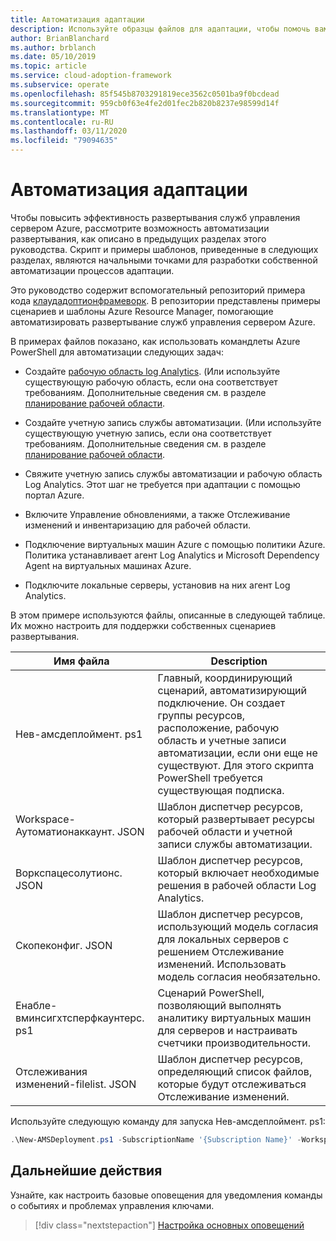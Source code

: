 ```yaml
---
title: Автоматизация адаптации
description: Используйте образцы файлов для адаптации, чтобы помочь вам в автоматизации развертывания служб управления сервером Azure для повышения эффективности.
author: BrianBlanchard
ms.author: brblanch
ms.date: 05/10/2019
ms.topic: article
ms.service: cloud-adoption-framework
ms.subservice: operate
ms.openlocfilehash: 85f545b8703291819ece3562c0501ba9f0bcdead
ms.sourcegitcommit: 959cb0f63e4fe2d01fec2b820b8237e98599d14f
ms.translationtype: MT
ms.contentlocale: ru-RU
ms.lasthandoff: 03/11/2020
ms.locfileid: "79094635"
---
```

# <a name="automate-onboarding"></a>Автоматизация адаптации

Чтобы повысить эффективность развертывания служб управления сервером Azure, рассмотрите возможность автоматизации развертывания, как описано в предыдущих разделах этого руководства. Скрипт и примеры шаблонов, приведенные в следующих разделах, являются начальными точками для разработки собственной автоматизации процессов адаптации.

Это руководство содержит вспомогательный репозиторий примера кода [клаудадоптионфрамеворк](https://aka.ms/caf/manage/automation-samples). В репозитории представлены примеры сценариев и шаблоны Azure Resource Manager, помогающие автоматизировать развертывание служб управления сервером Azure.

В примерах файлов показано, как использовать командлеты Azure PowerShell для автоматизации следующих задач:

- Создайте [рабочую область log Analytics](https://docs.microsoft.com/azure/azure-monitor/platform/manage-access). (Или используйте существующую рабочую область, если она соответствует требованиям. Дополнительные сведения см. в разделе [планирование рабочей области](./prerequisites.md#log-analytics-workspace-and-automation-account-planning).

- Создайте учетную запись службы автоматизации. (Или используйте существующую учетную запись, если она соответствует требованиям. Дополнительные сведения см. в разделе [планирование рабочей области](./prerequisites.md#log-analytics-workspace-and-automation-account-planning).

- Свяжите учетную запись службы автоматизации и рабочую область Log Analytics. Этот шаг не требуется при адаптации с помощью портал Azure.

- Включите Управление обновлениями, а также Отслеживание изменений и инвентаризацию для рабочей области.

- Подключение виртуальных машин Azure с помощью политики Azure. Политика устанавливает агент Log Analytics и Microsoft Dependency Agent на виртуальных машинах Azure.

- Подключите локальные серверы, установив на них агент Log Analytics.

В этом примере используются файлы, описанные в следующей таблице. Их можно настроить для поддержки собственных сценариев развертывания.

| Имя файла | Description |
|-----------|-------------|
| Нев-амсдеплоймент. ps1 | Главный, координирующий сценарий, автоматизирующий подключение. Он создает группы ресурсов, расположение, рабочую область и учетные записи автоматизации, если они еще не существуют. Для этого скрипта PowerShell требуется существующая подписка. |
| Workspace-Аутоматионаккаунт. JSON | Шаблон диспетчер ресурсов, который развертывает ресурсы рабочей области и учетной записи службы автоматизации. |
| Воркспацесолутионс. JSON | Шаблон диспетчер ресурсов, который включает необходимые решения в рабочей области Log Analytics. |
| Скопеконфиг. JSON | Шаблон диспетчер ресурсов, использующий модель согласия для локальных серверов с решением Отслеживание изменений. Использовать модель согласия необязательно. |
| Енабле-вминсигхтсперфкаунтерс. ps1 | Сценарий PowerShell, позволяющий выполнять аналитику виртуальных машин для серверов и настраивать счетчики производительности. |
| Отслеживания изменений-filelist. JSON | Шаблон диспетчер ресурсов, определяющий список файлов, которые будут отслеживаться Отслеживание изменений. |

Используйте следующую команду для запуска Нев-амсдеплоймент. ps1:

```powershell
.\New-AMSDeployment.ps1 -SubscriptionName '{Subscription Name}' -WorkspaceName '{Workspace Name}' -WorkspaceLocation '{Azure Location}' -AutomationAccountName {Account Name} -AutomationAccountLocation {Account Location}
```

## <a name="next-steps"></a>Дальнейшие действия

Узнайте, как настроить базовые оповещения для уведомления команды о событиях и проблемах управления ключами.

> [!div class="nextstepaction"]
> [Настройка основных оповещений](./setup-alerts.md)
